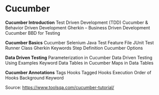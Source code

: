 # Cucumber

**Cucumber Introduction**
Test Driven Development (TDD)
Cucumber & Behavior Driven Development
Gherkin – Business Driven Development
Cucumber BBD for Testing
 

**Cucumber Basics**
Cucumber Selenium Java Test
Feature File
JUnit Test Runner Class
Gherkin Keywords
Step Definition
Cucumber Options
 

**Data Driven Testing**
Parameterization in Cucumber
Data Driven Testing Using Examples Keyword
Data Tables in Cucumber
Maps in Data Tables
 

**Cucumber Annotations**
Tags
Hooks
Tagged Hooks
Execution Order of Hooks
Background Keyword

Source: https://www.toolsqa.com/cucumber-tutorial/
